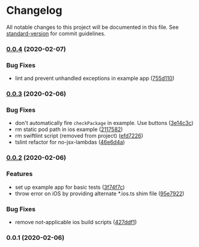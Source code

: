 # Changelog

All notable changes to this project will be documented in this file. See [standard-version](https://github.com/conventional-changelog/standard-version) for commit guidelines.

### [0.0.4](https://github.com/runtrizapps/react-native-android-appcheck/compare/v0.0.3...v0.0.4) (2020-02-07)


### Bug Fixes

* lint and prevent unhandled exceptions in example app ([755d110](https://github.com/runtrizapps/react-native-android-appcheck/commit/755d11038e59a19f2a5f247b09d1e5299609e386))

### [0.0.3](https://github.com/runtrizapps/react-native-android-appcheck/compare/v0.0.2...v0.0.3) (2020-02-06)


### Bug Fixes

* don't automatically fire `checkPackage` in example. Use buttons ([3e14c3c](https://github.com/runtrizapps/react-native-android-appcheck/commit/3e14c3cda4d5ac92dba7ced2031f18f11113cadd))
* rm static pod path in ios example ([2117582](https://github.com/runtrizapps/react-native-android-appcheck/commit/2117582d98de895f197ea7b419123eee87010803))
* rm swiftlint script (removed from project) ([efd7226](https://github.com/runtrizapps/react-native-android-appcheck/commit/efd72267671becd6cea2b28c3d8469f0d451fed4))
* tslint refactor for no-jsx-lambdas ([46e6d4a](https://github.com/runtrizapps/react-native-android-appcheck/commit/46e6d4a428653e158c48f6699784cfcadb77309a))

### [0.0.2](https://github.com/runtrizapps/react-native-android-appcheck/compare/v0.0.1...v0.0.2) (2020-02-06)


### Features

* set up example app for basic tests ([3f74f7c](https://github.com/runtrizapps/react-native-android-appcheck/commit/3f74f7c184548e25d5f092dfedeb05e38e66eda5))
* throw error on iOS by providing alternate *.ios.ts shim file ([95e7922](https://github.com/runtrizapps/react-native-android-appcheck/commit/95e792227be941adbffc8ae3494b8b85690da47d))


### Bug Fixes

* remove not-applicable ios build scripts ([427ddf1](https://github.com/runtrizapps/react-native-android-appcheck/commit/427ddf1db8cddac42184d4af8f8913c3d537ae7a))

### 0.0.1 (2020-02-06)
